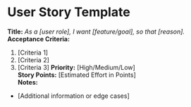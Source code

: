 # User Story Template
**Title:**
_As a [user role], I want [feature/goal], so that [reason]._  
**Acceptance Criteria:**
1. [Criteria 1]
2. [Criteria 2]
3. [Criteria 3]
**Priority:** [High/Medium/Low]  
**Story Points:** [Estimated Effort in Points]  
**Notes:**
- [Additional information or edge cases]
